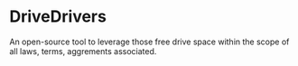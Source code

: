 # DriveDrivers
An open-source tool to leverage those free drive space within the scope of all laws, terms, aggrements associated.
